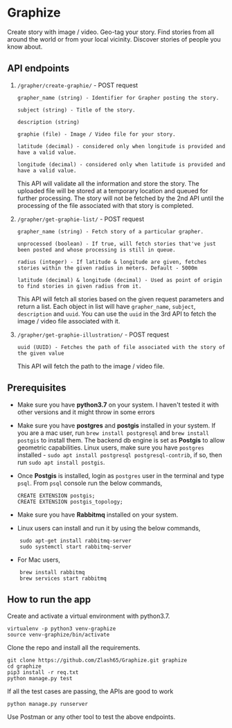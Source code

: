 # Graphize


Create story with image / video. Geo-tag your story. Find stories from all around the world or from your local vicinity. Discover stories of people you know about.


## API endpoints

1. `/grapher/create-graphie/` - POST request

    ```
    grapher_name (string) - Identifier for Grapher posting the story.
    
    subject (string) - Title of the story.
    
    description (string)
    
    graphie (file) - Image / Video file for your story.
    
    latitude (decimal) - considered only when longitude is provided and have a valid value.
    
    longitude (decimal) - considered only when latitude is provided and have a valid value.
    ```
    
    This API will validate all the information and store the story. The uploaded file will be stored at a temporary location and queued for further processing. The story will not be fetched by the 2nd API until the processing of the file associated with that story is completed.

2. `/grapher/get-graphie-list/` - POST request

    ```
    grapher_name (string) - Fetch story of a particular grapher.

    unprocessed (boolean) - If true, will fetch stories that've just been posted and whose processing is still in queue.

    radius (integer) - If latitude & longitude are given, fetches stories within the given radius in meters. Default - 5000m

    latitude (decimal) & longitude (decimal) - Used as point of origin to find stories in given radius from it.
    ```

    This API will fetch all stories based on the given request parameters and return a list. Each object in list will have `grapher_name`, `subject`, `description` and `uuid`. You can use the `uuid` in the 3rd API to fetch the image / video file associated with it.

3. `/grapher/get-graphie-illustration/` - POST request 

    ```
    uuid (UUID) - Fetches the path of file associated with the story of the given value
    ```
    This API will fetch the path to the image / video file.


## Prerequisites

 - Make sure you have **python3.7** on your system. I haven't tested it with other versions and it might throw in some errors

 - Make sure you have **postgres** and **postgis** installed in your system. If you are a mac user, run `brew install postgresql` and `brew install postgis` to install them. The backend db engine is set as **Postgis** to allow geometric capabilities. Linux users, make sure you have `postgres` installed - `sudo apt install postgresql postgresql-contrib`, if so, then run `sudo apt install postgis`.

 - Once **Postgis** is installed, login as `postgres` user in the terminal and type `psql`. From `psql` console run the below commands,
    ``` 
    CREATE EXTENSION postgis;
    CREATE EXTENSION postgis_topology;
    ```

 - Make sure you have **Rabbitmq** installed on your system.
 - Linux users can install and run it by using the below commands,
```
    sudo apt-get install rabbitmq-server
    sudo systemctl start rabbitmq-server
```
- For Mac users,
```
    brew install rabbitmq
    brew services start rabbitmq
```

## How to run the app

   
   Create and activate a virtual environment with python3.7.

    virtualenv -p python3 venv-graphize
    source venv-graphize/bin/activate

   Clone the repo and install all the requirements.
 

    git clone https://github.com/Zlash65/Graphize.git graphize
    cd graphize
    pip3 install -r req.txt
    python manage.py test
    
If all the test cases are passing, the APIs are good to work

    python manage.py runserver

Use Postman or any other tool to test the above endpoints.
